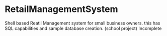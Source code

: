 # RetailManagementSystem
Shell based Reatil Management system for small business owners. this has SQL capabilities and sample database creation.
(school project)
Incomplete

